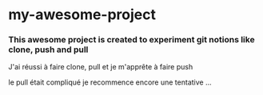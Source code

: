 # my-awesome-project
### This awesome project is created to experiment git notions like clone, push and pull
J'ai réussi à faire clone, pull et je m'apprête à faire push

le pull était compliqué je recommence
encore une tentative ... 
